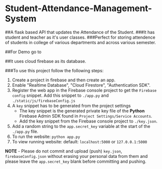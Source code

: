 # Student-Attendance-Management-System
##A flask based API that updates the Attendance of the Student.
###It has student and teacher as it's user classes. 
###Perfect for storing attendence of students in college of various departments and across various semester.

##For Demo go to  

##It uses cloud firebase as its database.

###To use this project follow the following steps:
1. Create a project in firebase and then create an app.
2. Enable "Realtime Database", "Cloud Firestore", "Authentication SDK".
3. Register the web app in the Firebase console project to get the `Firebase config` snippet. Add this snippet to `./app.py` and `./static/js/firebaseConfig.js`
4. A `key` snippet has to be generated from the project settings
   - The key snippet is the generated private key file of the **Python** Firebase Admin SDK found in `Project Settings/Service Accounts`.
   - Add the key snippet from the Firebase console project to `./key.json`.
5. Add a random string to the `app.secret_key` variable at the start of the `./app.py` file.
6. To run the website: `python app.py`
7. To view running website: default: `localhost:5000` or `127.0.0.1:5000`

**NOTE** 
      - Please do not commit and upload (push) `key.json`, `firebaseConfig.json` without erasing your personal data from them and please leave the `app.secret_key` blank before committing and pushing.
